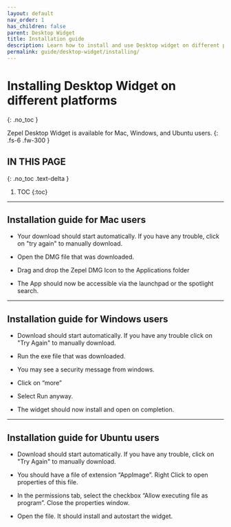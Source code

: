 ```yaml
---
layout: default
nav_order: 1
has_children: false
parent: Desktop Widget
title: Installation guide
description: Learn how to install and use Desktop widget on different platforms
permalink: guide/desktop-widget/installing/
---
```

# Installing Desktop Widget on different platforms
{: .no_toc }

Zepel Desktop Widget is available for Mac, Windows, and Ubuntu users.
{: .fs-6 .fw-300 }

## IN THIS PAGE
{: .no_toc .text-delta }

1. TOC
{:toc}

---

## Installation guide for Mac users

- Your download should start automatically. If you have any trouble, click on "try again" to manually download.

- Open the DMG file that was downloaded.

- Drag and drop the Zepel DMG Icon to the Applications folder

- The App should now be accessible via the launchpad or the spotlight search.

---

## Installation guide for Windows users

- Download should start automatically. If you have any trouble click on "Try Again" to manually download.

- Run the exe file that was downloaded.

- You may see a security message from windows.

- Click on “more”

- Select Run anyway.

- The widget should now install and open on completion.

---

## Installation guide for Ubuntu users

- Download should start automatically. If you have any trouble, click on "Try Again" to manually download.

- You should have a file of extension “AppImage”. Right Click to open properties of this file.

- In the permissions tab, select the checkbox “Allow executing file as program”. Close the properties window.

- Open the file. It should install and autostart the widget. 
